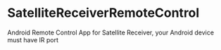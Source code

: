 # SatelliteReceiverRemoteControl
Android Remote Control App for Satellite Receiver,
your Android device must have IR port

